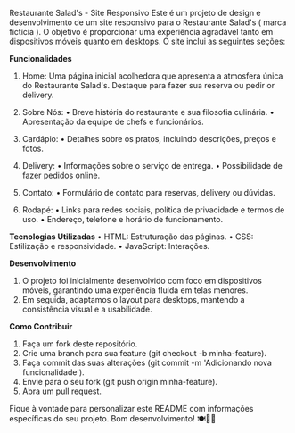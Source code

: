 Restaurante Salad's - Site Responsivo
Este é um projeto de design e desenvolvimento de um site responsivo para o Restaurante Salad's ( marca fictícia ). O objetivo é proporcionar uma experiência agradável tanto em dispositivos móveis quanto em desktops. O site inclui as seguintes seções:

<strong>Funcionalidades</strong>
1. Home:
Uma página inicial acolhedora que apresenta a atmosfera única do Restaurante Salad's.
Destaque para fazer sua reserva ou pedir or delivery.

2. Sobre Nós:
• Breve história do restaurante e sua filosofia culinária.
• Apresentação da equipe de chefs e funcionários.

3. Cardápio:
• Detalhes sobre os pratos, incluindo descrições, preços e fotos.

4. Delivery:
• Informações sobre o serviço de entrega.
• Possibilidade de fazer pedidos online.

5. Contato:
• Formulário de contato para reservas, delivery ou dúvidas.

6. Rodapé:
• Links para redes sociais, política de privacidade e termos de uso.
• Endereço, telefone e horário de funcionamento.

<strong>Tecnologias Utilizadas</strong>
• HTML: Estruturação das páginas.
• CSS: Estilização e responsividade.
• JavaScript: Interações.

<strong>Desenvolvimento</strong>
1. O projeto foi inicialmente desenvolvido com foco em dispositivos móveis, garantindo uma experiência fluida em telas menores.
2. Em seguida, adaptamos o layout para desktops, mantendo a consistência visual e a usabilidade.

<strong>Como Contribuir</strong>
1. Faça um fork deste repositório.
2. Crie uma branch para sua feature (git checkout -b minha-feature).
3. Faça commit das suas alterações (git commit -m 'Adicionando nova funcionalidade').
4. Envie para o seu fork (git push origin minha-feature).
5. Abra um pull request.

Fique à vontade para personalizar este README com informações específicas do seu projeto. Bom desenvolvimento! 🍽️👨‍🍳